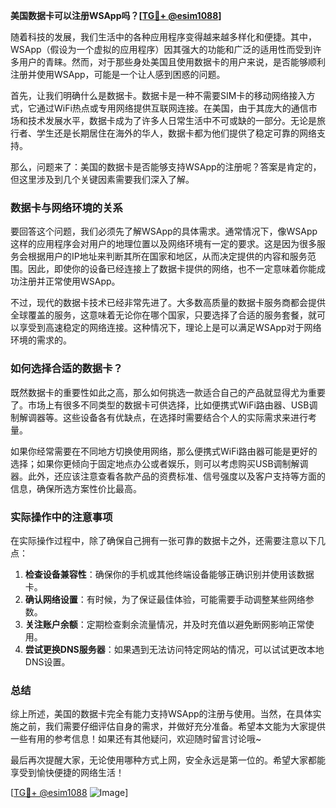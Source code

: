 **美国数据卡可以注册WSApp吗？[[TG💪+ @esim1088](https://t.me/s/esim1088)]**

随着科技的发展，我们生活中的各种应用程序变得越来越多样化和便捷。其中，WSApp（假设为一个虚拟的应用程序）因其强大的功能和广泛的适用性而受到许多用户的青睐。然而，对于那些身处美国且使用数据卡的用户来说，是否能够顺利注册并使用WSApp，可能是一个让人感到困惑的问题。

首先，让我们明确什么是数据卡。数据卡是一种不需要SIM卡的移动网络接入方式，它通过WiFi热点或专用网络提供互联网连接。在美国，由于其庞大的通信市场和技术发展水平，数据卡成为了许多人日常生活中不可或缺的一部分。无论是旅行者、学生还是长期居住在海外的华人，数据卡都为他们提供了稳定可靠的网络支持。

那么，问题来了：美国的数据卡是否能够支持WSApp的注册呢？答案是肯定的，但这里涉及到几个关键因素需要我们深入了解。

### 数据卡与网络环境的关系

要回答这个问题，我们必须先了解WSApp的具体需求。通常情况下，像WSApp这样的应用程序会对用户的地理位置以及网络环境有一定的要求。这是因为很多服务会根据用户的IP地址来判断其所在国家和地区，从而决定提供的内容和服务范围。因此，即使你的设备已经连接上了数据卡提供的网络，也不一定意味着你能成功注册并正常使用WSApp。

不过，现代的数据卡技术已经非常先进了。大多数高质量的数据卡服务商都会提供全球覆盖的服务，这意味着无论你在哪个国家，只要选择了合适的服务套餐，就可以享受到高速稳定的网络连接。这种情况下，理论上是可以满足WSApp对于网络环境的需求的。

### 如何选择合适的数据卡？

既然数据卡的重要性如此之高，那么如何挑选一款适合自己的产品就显得尤为重要了。市场上有很多不同类型的数据卡可供选择，比如便携式WiFi路由器、USB调制解调器等。这些设备各有优缺点，在选择时需要结合个人的实际需求来进行考量。

如果你经常需要在不同地方切换使用网络，那么便携式WiFi路由器可能是更好的选择；如果你更倾向于固定地点办公或者娱乐，则可以考虑购买USB调制解调器。此外，还应该注意查看各款产品的资费标准、信号强度以及客户支持等方面的信息，确保所选方案性价比最高。

### 实际操作中的注意事项

在实际操作过程中，除了确保自己拥有一张可靠的数据卡之外，还需要注意以下几点：

1. **检查设备兼容性**：确保你的手机或其他终端设备能够正确识别并使用该数据卡。
2. **确认网络设置**：有时候，为了保证最佳体验，可能需要手动调整某些网络参数。
3. **关注账户余额**：定期检查剩余流量情况，并及时充值以避免断网影响正常使用。
4. **尝试更换DNS服务器**：如果遇到无法访问特定网站的情况，可以试试更改本地DNS设置。

### 总结

综上所述，美国的数据卡完全有能力支持WSApp的注册与使用。当然，在具体实施之前，我们需要仔细评估自身的需求，并做好充分准备。希望本文能为大家提供一些有用的参考信息！如果还有其他疑问，欢迎随时留言讨论哦~

最后再次提醒大家，无论使用哪种方式上网，安全永远是第一位的。希望大家都能享受到愉快便捷的网络生活！

[[TG💪+ @esim1088](https://t.me/s/esim1088) ![Image](https://i.postimg.cc/4NQfJmqS/Snipaste-2025-05-13-00-14-12.png)]